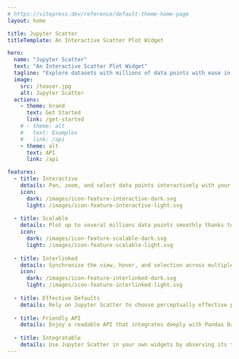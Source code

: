 ```yaml
---
# https://vitepress.dev/reference/default-theme-home-page
layout: home

title: Jupyter Scatter
titleTemplate: An Interactive Scatter Plot Widget

hero:
  name: "Jupyter Scatter"
  text: "An Interactive Scatter Plot Widget"
  tagline: "Explore datasets with millions of data points with ease in Jupyter Notebook, Lab, and Google Colab."
  image:
    src: /teaser.jpg
    alt: Jupyter Scatter
  actions:
    - theme: brand
      text: Get Started
      link: /get-started
    # - theme: alt
    #   text: Examples
    #   link: /api
    - theme: alt
      text: API
      link: /api

features:
  - title: Interactive
    details: Pan, zoom, and select data points interactively with your mouse or through the Python API.
    icon:
      dark: /images/icon-feature-interactive-dark.svg
      light: /images/icon-feature-interactive-light.svg
    
  - title: Scalable
    details: Plot up to several millions data points smoothly thanks to WebGL rendering.
    icon:
      dark: /images/icon-feature-scalable-dark.svg
      light: /images/icon-feature-scalable-light.svg
    
  - title: Interlinked
    details: Synchronize the view, hover, and selection across multiple scatter plot instances.
    icon:
      dark: /images/icon-feature-interlinked-dark.svg
      light: /images/icon-feature-interlinked-light.svg
    
  - title: Effective Defaults
    details: Rely on Jupyter Scatter to choose perceptually effective point colors and opacity by default.
    
  - title: Friendly API
    details: Enjoy a readable API that integrates deeply with Pandas DataFrames.
    
  - title: Integratable
    details: Use Jupyter Scatter in your own widgets by observing its traitlets.
---
```


